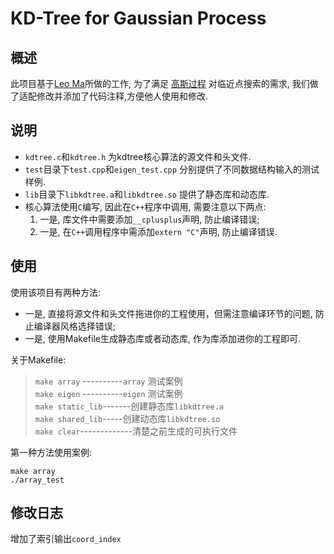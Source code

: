 # KD-Tree for Gaussian Process

## 概述
此项目基于[Leo Ma](https://github.com/begeekmyfriend/kdtree)所做的工作, 
为了满足 [高斯过程](https://en.wikipedia.org/wiki/Gaussian_process) 对临近点搜索的需求,
我们做了适配修改并添加了代码注释,方便他人使用和修改.  

## 说明
- `kdtree.c`和`kdtree.h` 为kdtree核心算法的源文件和头文件.  
- `test`目录下`test.cpp`和`eigen_test.cpp` 分别提供了不同数据结构输入的测试样例.
- `lib`目录下`libkdtree.a`和`libkdtree.so` 提供了静态库和动态库.
- 核心算法使用`C`编写, 因此在`C++`程序中调用, 需要注意以下两点:  
  1. 一是, 库文件中需要添加`__cplusplus`声明, 防止编译错误;
  1. 一是, 在`C++`调用程序中需添加`extern "C"`声明, 防止编译错误.

## 使用
使用该项目有两种方法:
- 一是, 直接将源文件和头文件拖进你的工程使用，但需注意编译环节的问题, 防止编译器风格选择错误;
- 一是, 使用Makefile生成静态库或者动态库, 作为库添加进你的工程即可.

关于Makefile:
>`make array` ----------`array` 测试案例  
>`make eigen` ----------`eigen` 测试案例  
>`make static_lib`-------创建静态库`libkdtree.a`   
>`make shared_lib`-----创建动态库`libkdtree.so`   
>`make clear`-------------清楚之前生成的可执行文件

第一种方法使用案例:
```
make array
./array_test
```

## 修改日志
增加了索引输出`coord_index`

